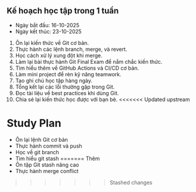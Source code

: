 ## Kế hoạch học tập trong 1 tuần

- Ngày bắt đầu: 16-10-2025  
- Ngày kết thúc: 23-10-2025  

1. Ôn lại kiến thức về Git cơ bản.  
2. Thực hành các lệnh branch, merge, và revert.  
3. Học cách xử lý xung đột khi merge.  
4. Làm lại bài thực hành Git Final Exam để nắm chắc kiến thức.  
5. Tìm hiểu thêm về GitHub Actions và CI/CD cơ bản.  
6. Làm mini project để rèn kỹ năng teamwork.  
7. Tạo ghi chú học tập hàng ngày.  
8. Tổng kết lại các lỗi thường gặp trong Git.  
9. Đọc tài liệu về best practices khi dùng Git.  
10. Chia sẻ lại kiến thức học được với bạn bè.
<<<<<<< Updated upstream
# Study Plan
- Ôn lại lệnh Git cơ bản
- Thực hành commit và push
- Học về git branch
- Tìm hiểu git stash
=======
Thêm 
- Ôn tập Git stash nâng cao
- Thực hành merge conflict
>>>>>>> Stashed changes
